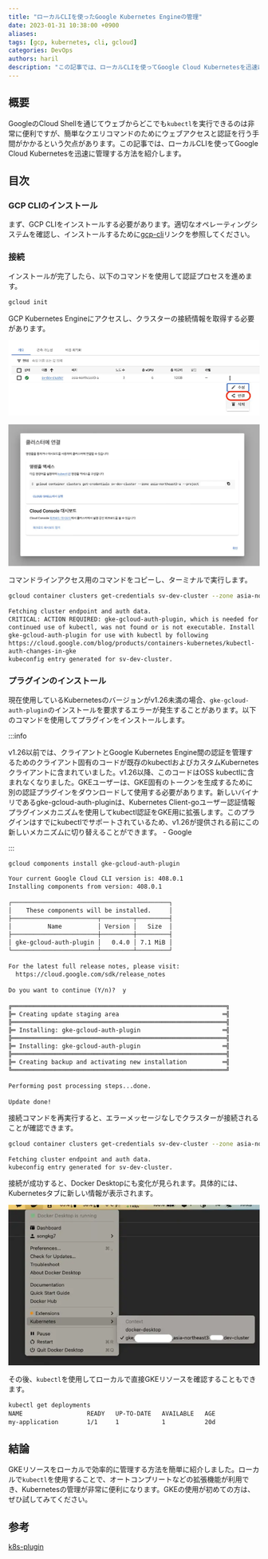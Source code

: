 ```yaml
---
title: "ローカルCLIを使ったGoogle Kubernetes Engineの管理"
date: 2023-01-31 10:38:00 +0900
aliases: 
tags: [gcp, kubernetes, cli, gcloud]
categories: DevOps
authors: haril
description: "この記事では、ローカルCLIを使ってGoogle Cloud Kubernetesを迅速に管理する方法を紹介します。"
---
```


## 概要

GoogleのCloud Shellを通じてウェブからどこでも`kubectl`を実行できるのは非常に便利ですが、簡単なクエリコマンドのためにウェブアクセスと認証を行う手間がかかるという欠点があります。この記事では、ローカルCLIを使ってGoogle Cloud Kubernetesを迅速に管理する方法を紹介します。

## 目次

### GCP CLIのインストール

まず、GCP CLIをインストールする必要があります。適切なオペレーティングシステムを確認し、インストールするために[gcp-cli](https://cloud.google.com/sdk/gcloud?hl=ko)リンクを参照してください。

### 接続

インストールが完了したら、以下のコマンドを使用して認証プロセスを進めます。

```bash
gcloud init
```

GCP Kubernetes Engineにアクセスし、クラスターの接続情報を取得する必要があります。

![GKE-connect](./GKE-connect.webp)

![gke-cluster-connect-2](./gke-cluster-connect-2.webp)

コマンドラインアクセス用のコマンドをコピーし、ターミナルで実行します。

```bash
gcloud container clusters get-credentials sv-dev-cluster --zone asia-northeast3-a --project {projectId}
```

```console
Fetching cluster endpoint and auth data.
CRITICAL: ACTION REQUIRED: gke-gcloud-auth-plugin, which is needed for continued use of kubectl, was not found or is not executable. Install gke-gcloud-auth-plugin for use with kubectl by following https://cloud.google.com/blog/products/containers-kubernetes/kubectl-auth-changes-in-gke
kubeconfig entry generated for sv-dev-cluster.
```

### プラグインのインストール

現在使用しているKubernetesのバージョンがv1.26未満の場合、`gke-gcloud-auth-plugin`のインストールを要求するエラーが発生することがあります。以下のコマンドを使用してプラグインをインストールします。

:::info

v1.26以前では、クライアントとGoogle Kubernetes Engine間の認証を管理するためのクライアント固有のコードが既存のkubectlおよびカスタムKubernetesクライアントに含まれていました。v1.26以降、このコードはOSS kubectlに含まれなくなりました。GKEユーザーは、GKE固有のトークンを生成するために別の認証プラグインをダウンロードして使用する必要があります。新しいバイナリであるgke-gcloud-auth-pluginは、Kubernetes Client-goユーザー認証情報プラグインメカニズムを使用してkubectl認証をGKE用に拡張します。このプラグインはすでにkubectlでサポートされているため、v1.26が提供される前にこの新しいメカニズムに切り替えることができます。 - Google

:::

```bash
gcloud components install gke-gcloud-auth-plugin
```

```console
Your current Google Cloud CLI version is: 408.0.1
Installing components from version: 408.0.1

┌────────────────────────────────────────────┐
│    These components will be installed.     │
├────────────────────────┬─────────┬─────────┤
│          Name          │ Version │   Size  │
├────────────────────────┼─────────┼─────────┤
│ gke-gcloud-auth-plugin │   0.4.0 │ 7.1 MiB │
└────────────────────────┴─────────┴─────────┘

For the latest full release notes, please visit:
  https://cloud.google.com/sdk/release_notes

Do you want to continue (Y/n)?  y

╔════════════════════════════════════════════════════════════╗
╠═ Creating update staging area                             ═╣
╠════════════════════════════════════════════════════════════╣
╠═ Installing: gke-gcloud-auth-plugin                       ═╣
╠════════════════════════════════════════════════════════════╣
╠═ Installing: gke-gcloud-auth-plugin                       ═╣
╠════════════════════════════════════════════════════════════╣
╠═ Creating backup and activating new installation          ═╣
╚════════════════════════════════════════════════════════════╝

Performing post processing steps...done.

Update done!
```

接続コマンドを再実行すると、エラーメッセージなしでクラスターが接続されることが確認できます。

```bash
gcloud container clusters get-credentials sv-dev-cluster --zone asia-northeast3-a --project {projectId}
```

```console
Fetching cluster endpoint and auth data.
kubeconfig entry generated for sv-dev-cluster.
```

接続が成功すると、Docker Desktopにも変化が見られます。具体的には、Kubernetesタブに新しい情報が表示されます。

![1.png](./gke-cluster-connect-3.webp)

その後、`kubectl`を使用してローカルで直接GKEリソースを確認することもできます。

```bash
kubectl get deployments
NAME                  READY   UP-TO-DATE   AVAILABLE   AGE
my-application        1/1     1            1           20d
```

## 結論

GKEリソースをローカルで効率的に管理する方法を簡単に紹介しました。ローカルで`kubectl`を使用することで、オートコンプリートなどの拡張機能が利用でき、Kubernetesの管理が非常に便利になります。GKEの使用が初めての方は、ぜひ試してみてください。

## 参考

[k8s-plugin](https://cloud.google.com/blog/products/containers-kubernetes/kubectl-auth-changes-in-gke?hl=en)